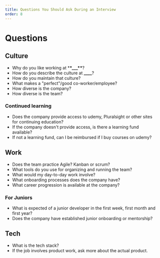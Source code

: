 ```yaml
---
title: Questions You Should Ask During an Interview
order: 8
---
```


# Questions

## Culture

- Why do you like working at \***\*\_\_\_\*\***?
- How do you describe the culture at **\_\_\_\_**?
- How do you maintain that culture?
- What makes a "perfect"/good co-worker/employee?
- How diverse is the company?
- How diverse is the team?

### Continued learning

- Does the company provide access to udemy, Pluralsight or other sites for
  continuing education?
- If the company doesn't provide access, is there a learning fund available?
- If not a learning fund, can I be reimbursed if I buy courses on udemy?

## Work

- Does the team practice Agile? Kanban or scrum?
- What tools do you use for organizing and running the team?
- What would my day-to-day work involve?
- What onboarding processes does the company have?
- What career progression is available at the company?

### For Juniors

- What is expected of a junior developer in the first week, first month and
  first year?
- Does the company have established junior onboarding or mentorship?

## Tech

- What is the tech stack?
- If the job involves product work, ask more about the actual product.
